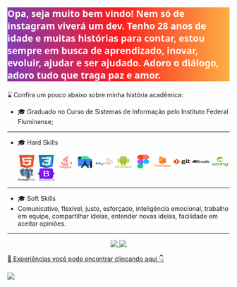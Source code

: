 <!--
**lucascostadevrobot/lucascostadevrobot** is a ✨ _special_ ✨ repository because its `README.md` (this file) appears on your GitHub profile.

Here are some ideas to get you started:

- 🔭 I’m currently working on ...
- 🌱 I’m currently learning ...
- 👯 I’m looking to collaborate on ...
- 🤔 I’m looking for help with ...
- 💬 Ask me about ...
- 📫 How to reach me: ...
- 😄 Pronouns: ...
- ⚡ Fun fact: ...
-->

<div style="background:linear-gradient(90deg, rgba(131,58,180,1) 0%, rgba(253,29,29,1) 50%, rgba(252,176,69,1) 100%);">
  <h2 style="font-family:'Segoe UI', Tahoma, Geneva, Verdana, sans-serif; color: white;">Opa, seja muito bem vindo! Nem só de instagram viverá um dev. Tenho 28 anos de idade e muitas histórias para contar, estou sempre em busca de aprendizado, inovar, evoluir, ajudar e ser ajudado. Adoro o diálogo, adoro tudo que traga paz e amor.</p></h2>
</div>

 :hourglass:		Confira um pouco abaixo sobre minha história acadêmica:

- :mortar_board:	 Graduado no Curso de Sistemas de Informação pelo Instituto Federal Fluminense;

________________________________________________________________________________________________________________________________________________________

- :mortar_board:	 Hard Skills

  <img align="center" alt="lucas-HTML" height="30" width="40" src="https://raw.githubusercontent.com/devicons/devicon/master/icons/html5/html5-original.svg">
  <img align="center" alt="lucas-CSS" height="30" width="40" src="https://raw.githubusercontent.com/devicons/devicon/master/icons/css3/css3-original.svg">
  <img align="center" alt="lucas-Java" height="30" width="40" src="https://raw.githubusercontent.com/devicons/devicon/master/icons/java/java-plain.svg">
  <img align="center" alt="lucas-Java" height="30" width="40" src="https://raw.githubusercontent.com/devicons/devicon/master/icons/androidstudio/androidstudio-original.svg">
    <img align="center" alt="lucas-Java" height="30" width="40" src="https://raw.githubusercontent.com/devicons/devicon/master/icons/mysql/mysql-original-wordmark.svg">
   <img align="center" alt="lucas-Java" height="30" width="40" src="https://raw.githubusercontent.com/devicons/devicon/master/icons/android/android-plain-wordmark.svg">
  <img align="center" alt="lucas-Java" height="30" width="40" src="https://raw.githubusercontent.com/devicons/devicon/master/icons/figma/figma-original.svg">
  <img align="center" alt="lucas-Java" height="30" width="40" src="https://raw.githubusercontent.com/devicons/devicon/master/icons/firebase/firebase-plain-wordmark.svg">
  <img align="center" alt="lucas-Java" height="30" width="40" src="https://raw.githubusercontent.com/devicons/devicon/master/icons/git/git-original-wordmark.svg">
  <img align="center" alt="lucas-Java" height="30" width="40" src="https://raw.githubusercontent.com/devicons/devicon/master/icons/gradle/gradle-plain-wordmark.svg">
    <img align="center" alt="lucas-Java" height="30" width="40" src="https://raw.githubusercontent.com/devicons/devicon/master/icons/spring/spring-original-wordmark.svg">
    <img align="center" alt="lucas-Java" height="30" width="40" src="https://raw.githubusercontent.com/devicons/devicon/master/icons/postgresql/postgresql-original-wordmark.svg">
     <img align="center" alt="lucas-Java" height="30" width="40" src="https://raw.githubusercontent.com/devicons/devicon/master/icons/bootstrap/bootstrap-original-wordmark.svg">

________________________________________________________________________________________________________________________________________________________

- :mortar_board:	 Soft Skills
- Comunicativo, flexível, justo, esforçado, inteligência emocional, trabalho em equipe, compartilhar ideias, entender novas ideias, facilidade em aceitar opiniões.
________________________________________________________________________________________________________________________________________________________


<!--Inicialização da nova estilização readme 2022-->
<div align="center">
  <a href="https://github.com/lucascostadevrobot">
  <img height="180em" src="https://github-readme-stats.vercel.app/api?username=lucascostadevrobot&show_icons=true&theme=midnight-purple&include_all_commits=true&count_private=true"/>
  <img height="180em" src="https://github-readme-stats.vercel.app/api/top-langs/?username=lucascostadevrobot&layout=compact&langs_count=7&theme=midnight-purple"/>
</div>
  

<!--Fim Inicialização da nova estilização readme 2022-->






:dart:	Experiências você pode encontrar clincando aqui :point_down:
 <br><br>
   <a href="https://www.linkedin.com/in/lucas-costa-2219b5189/" target="_blank"><img src="https://img.shields.io/badge/-LinkedIn-%230077B5?style=for-the-badge&logo=linkedin&logoColor=white" target="_blank"></a> 
